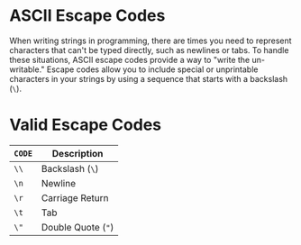 # ASCII Escape Codes 

When writing strings in programming, there are times you need to represent characters that can't be typed directly, such as newlines or tabs. To handle these situations, ASCII escape codes provide a way to "write the un-writable." Escape codes allow you to include special or unprintable characters in your strings by using a sequence that starts with a backslash (`\`).


# Valid Escape Codes

| `CODE` | Description        |
| ------ | ------------------ |
| `\\`   | Backslash (`\`)    |
| `\n`   | Newline            |
| `\r`   | Carriage Return    |
| `\t`   | Tab                |
| `\"`   | Double Quote (`"`) |
